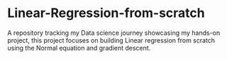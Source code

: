 # Linear-Regression-from-scratch
A repository tracking my Data science journey showcasing my hands-on project, this project focuses on building Linear regression from scratch using the Normal equation and gradient descent.  
